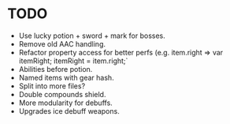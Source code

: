 # TODO

- Use lucky potion + sword + mark for bosses.
- Remove old AAC handling.
- Refactor property access for better perfs (e.g. item.right => var itemRight; itemRight = item.right;`
- Abilities before potion.
- Named items with gear hash.
- Split into more files?
- Double compounds shield.
- More modularity for debuffs.
- Upgrades ice debuff weapons.
